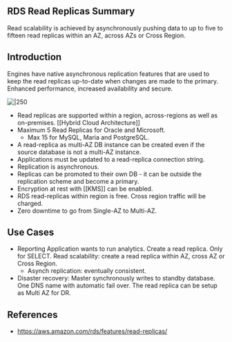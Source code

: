 ## RDS Read Replicas Summary

Read scalability is achieved by asynchronously pushing data to up to five to fifteen read replicas within an AZ, across AZs or Cross Region. 

## Introduction

Engines have native asynchronous replication features that are used to keep the read replicas up-to-date when changes are made to the primary. Enhanced performance, increased availability and secure.

![|250](https://d1.awsstatic.com/asset-repository/read-replicas-scaling-disaster-recovery.3b8da7093daeb1e87426225caf49e32efe7ae01a.png)
- Read replicas are supported within a region, across-regions as well as on-premises. [[Hybrid Cloud Architecture]]
- Maximum 5 Read Replicas for Oracle and Microsoft. 
	- Max 15 for MySQL, Maria and PostgreSQL.
- A read-replica as multi-AZ DB instance can be created even if the source database is not a multi-AZ instance.
- Applications must be updated to a read-replica connection string.
- Replication is asynchronous.
- Replicas can be promoted to their own DB - it can be outside the replication scheme and become a primary.
- Encryption at rest with [[KMS]] can be enabled.
- RDS read-replicas within region is free. Cross region traffic will be charged.
- Zero downtime to go from Single-AZ to Multi-AZ.

## Use Cases
- Reporting Application wants to run analytics. Create a read replica. Only for SELECT. Read scalability: create a read replica within AZ, cross AZ or Cross Region.
	- Asynch replication: eventually consistent.
- Disaster recovery: Master synchronously writes to standby database. One DNS name with automatic fail over. The read replica can be setup as Multi AZ for DR.
## References

- https://aws.amazon.com/rds/features/read-replicas/
